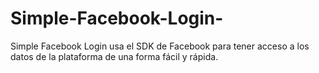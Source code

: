 # Simple-Facebook-Login-
Simple Facebook Login usa el SDK de Facebook para tener acceso a los datos de la plataforma de una forma fácil y rápida. 
